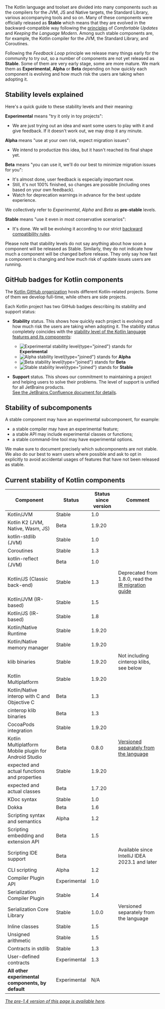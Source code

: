 [//]: # (title: Stability of Kotlin components)

The Kotlin language and toolset are divided into many components such as the compilers for the JVM, JS and Native targets, the Standard Library, various accompanying tools and so on.
Many of these components were officially released as **Stable** which means that they are evolved in the backward-compatible way following the [principles](kotlin-evolution.md) of _Comfortable Updates_ and _Keeping the Language Modern_.
Among such stable components are, for example, the Kotlin compiler for the JVM, the Standard Library, and Coroutines.

Following the _Feedback Loop_ principle we release many things early for the community to try out, so a number of components are not yet released as **Stable**.
Some of them are very early stage, some are more mature. We mark them as **Experimental**, **Alpha** or **Beta** depending on how quickly each component is evolving and how much risk the users are taking when adopting it. 

## Stability levels explained

Here's a quick guide to these stability levels and their meaning:

**Experimental** means "try it only in toy projects":
  * We are just trying out an idea and want some users to play with it and give feedback. If it doesn't work out, we may drop it any minute.

**Alpha** means "use at your own risk, expect migration issues": 
  * We intend to productize this idea, but it hasn't reached its final shape yet.

**Beta** means "you can use it, we'll do our best to minimize migration issues for you": 
  * It's almost done, user feedback is especially important now.
  * Still, it's not 100% finished, so changes are possible (including ones based on your own feedback).
  * Watch for deprecation warnings in advance for the best update experience.

We collectively refer to _Experimental_, _Alpha_ and _Beta_ as **pre-stable** levels.

<a name="stable"></a>
**Stable** means "use it even in most conservative scenarios":
  * It's done. We will be evolving it according to our strict [backward compatibility rules](https://kotlinfoundation.org/language-committee-guidelines/).

Please note that stability levels do not say anything about how soon a component will be released as Stable. Similarly, they do not indicate how much a component will be changed before release. They only say how fast a component is changing and how much risk of update issues users are running.

## GitHub badges for Kotlin components

The [Kotlin GitHub organization](https://github.com/Kotlin) hosts different Kotlin-related projects.
Some of them we develop full-time, while others are side projects.

Each Kotlin project has two GitHub badges describing its stability and support status:

* **Stability** status. This shows how quickly each project is evolving and how much risk the users are taking when adopting it.
  The stability status completely coincides with the [stability level of the Kotlin language features and its components](#stability-levels-explained):
    * ![Experimental stability level](https://kotl.in/badges/experimental.svg){type="joined"} stands for **Experimental**
    * ![Alpha stability level](https://kotl.in/badges/alpha.svg){type="joined"} stands for **Alpha**
    * ![Beta stability level](https://kotl.in/badges/beta.svg){type="joined"} stands for **Beta**
    * ![Stable stability level](https://kotl.in/badges/stable.svg){type="joined"} stands for **Stable**

* **Support** status. This shows our commitment to maintaining a project and helping users to solve their problems.
  The level of support is unified for all JetBrains products.  
  [See the JetBrains Confluence document for details](https://confluence.jetbrains.com/display/ALL/JetBrains+on+GitHub).

## Stability of subcomponents

A stable component may have an experimental subcomponent, for example:
* a stable compiler may have an experimental feature;
* a stable API may include experimental classes or functions;
* a stable command-line tool may have experimental options.

We make sure to document precisely which subcomponents are not stable. We also do our best to warn users where possible and ask to opt in explicitly to avoid accidental usages of features that have not been released as stable.

## Current stability of Kotlin components

| **Component**                                         | **Status**   | **Status since version** | **Comment**                                                                |
|-------------------------------------------------------|--------------|--------------------------|----------------------------------------------------------------------------|
| Kotlin/JVM                                            | Stable       | 1.0                      |                                                                            |
| Kotlin K2 (JVM, Native, Wasm, JS)                     | Beta         | 1.9.20                   |                                                                            |
| kotlin-stdlib (JVM)                                   | Stable       | 1.0                      |                                                                            |
| Coroutines                                            | Stable       | 1.3                      |                                                                            |
| kotlin-reflect (JVM)                                  | Beta         | 1.0                      |                                                                            |
| Kotlin/JS (Classic back-end)                          | Stable       | 1.3                      | Deprecated from 1.8.0, read the [IR migration guide](js-ir-migration.md)   |
| Kotlin/JVM (IR-based)                                 | Stable       | 1.5                      |                                                                            |
| Kotlin/JS (IR-based)                                  | Stable       | 1.8                      |                                                                            |
| Kotlin/Native Runtime                                 | Stable       | 1.9.20                   |                                                                            |
| Kotlin/Native memory manager                          | Stable       | 1.9.20                   |                                                                            |
| klib binaries                                         | Stable       | 1.9.20                   | Not including cinterop klibs, see below                                    |
| Kotlin Multiplatform                                  | Stable       | 1.9.20                   |                                                                            |
| Kotlin/Native interop with C and Objective C          | Beta         | 1.3                      |                                                                            |
| cinterop klib binaries                                | Beta         | 1.3                      |                                                                            |
| CocoaPods integration                                 | Stable       | 1.9.20                   |                                                                            |
| Kotlin Multiplatform Mobile plugin for Android Studio | Beta         | 0.8.0                    | [Versioned separately from the language](multiplatform-plugin-releases.md) |
| expected and actual functions and properties          | Stable       | 1.9.20                   |                                                                            |
| expected and actual classes                           | Beta         | 1.7.20                   |                                                                            |
| KDoc syntax                                           | Stable       | 1.0                      |                                                                            |
| Dokka                                                 | Beta         | 1.6                      |                                                                            |
| Scripting syntax and semantics                        | Alpha        | 1.2                      |                                                                            |
| Scripting embedding and extension API                 | Beta         | 1.5                      |                                                                            |
| Scripting IDE support                                 | Beta         |                          | Available since IntelliJ IDEA 2023.1 and later                             |
| CLI scripting                                         | Alpha        | 1.2                      |                                                                            |
| Compiler Plugin API                                   | Experimental | 1.0                      |                                                                            |
| Serialization Compiler Plugin                         | Stable       | 1.4                      |                                                                            |
| Serialization Core Library                            | Stable       | 1.0.0                    | Versioned separately from the language                                     |
| Inline classes                                        | Stable       | 1.5                      |                                                                            |
| Unsigned arithmetic                                   | Stable       | 1.5                      |                                                                            |
| Contracts in stdlib                                   | Stable       | 1.3                      |                                                                            |
| User-defined contracts                                | Experimental | 1.3                      |                                                                            |
| **All other experimental components, by default**     | Experimental | N/A                      |                                                                            |

*[The pre-1.4 version of this page is available here](components-stability-pre-1.4.md).*
